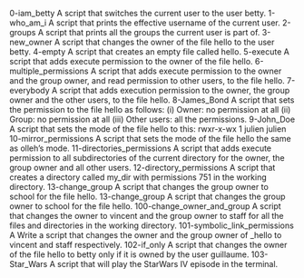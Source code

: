 
0-iam_betty
A script that switches the current user to the user betty.
1-who_am_i
A script that prints the effective username of the current user.
2-groups
A script that prints all the groups the current user is part of.
3-new_owner
A script that changes the owner of the file hello to the user betty.
4-empty
A   script that creates an empty file called hello.
5-execute
A script that adds execute permission to the owner of the file hello.
6-multiple_permissions
A script that adds execute permission to the owner and the group owner, and read permission to other users, to the file hello.
7-everybody
A script that adds execution permission to the owner, the group owner and the other users, to the file hello.
8-James_Bond
A script that sets the permission to the file hello as follows: (i) Owner: no permission at all (ii) Group: no permission at all (iii) Other users: all the permissions.
9-John_Doe
A script that sets the mode of the file hello to this: rwxr-x-wx 1 julien julien
10-mirror_permissions
A script that sets the mode of the file hello the same as olleh’s mode.
11-directories_permissions
A script that adds execute permission to all subdirectories of the current directory for the owner, the group owner and all other users.
12-directory_permissions
A script that creates a directory called my_dir with permissions 751 in the working directory.
13-change_group
A script that changes the group owner to school for the file hello.
13-change_group
A script that changes the group owner to school for the file hello.
100-change_owner_and_group
A script that changes the owner to vincent and the group owner to staff for all the files and directories in the working directory.
101-symbolic_link_permissions
A Write a script that changes the owner and the group owner of _hello to vincent and staff respectively.
102-if_only
A script that changes the owner of the file hello to betty only if it is owned by the user guillaume.
103-Star_Wars
A script that will play the StarWars IV episode in the terminal.
